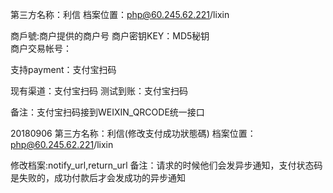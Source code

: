 ﻿第三方名称：利信
档案位置：php@60.245.62.221/lixin  
  
商戶號:商户提供的商户号
商户密钥KEY：MD5秘钥  
商户交易帐号：
  
支持payment：支付宝扫码
  
现有渠道：支付宝扫码
测试到账：支付宝扫码
  
备注：支付宝扫码接到WEIXIN_QRCODE统一接口

20180906
第三方名称：利信(修改支付成功狀態碼)
档案位置：php@60.245.62.221/lixin

修改档案:notify_url,return_url
备注：请求的时候他们会发异步通知，支付状态码是失败的，成功付款后才会发成功的异步通知